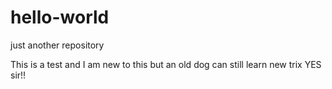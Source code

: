 # hello-world
just another repository


This is a test and I am new to this but an old dog can still learn new trix
YES sir!!
